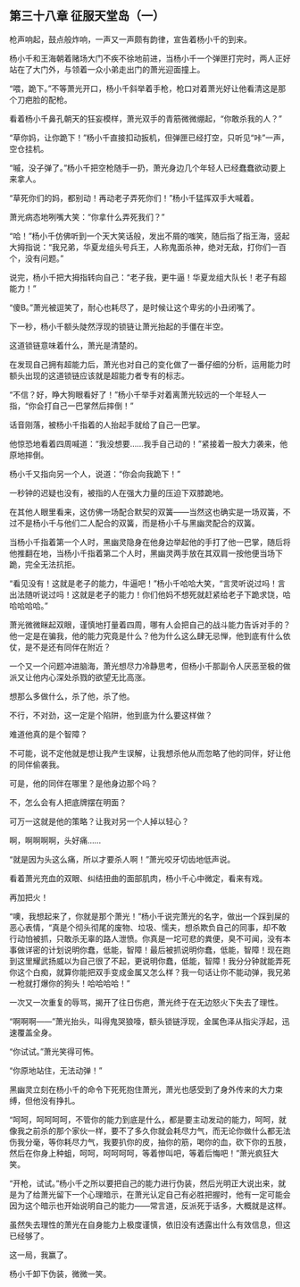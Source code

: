 ## 第三十八章 征服天堂岛（一）
枪声响起，鼓点般炸响，一声又一声颇有韵律，宣告着杨小千的到来。

杨小千和王海朝着赌场大门不疾不徐地前进，当杨小千一个弹匣打完时，两人正好站在了大门外，与领着一众小弟走出门的萧光迎面撞上。

“喂，跪下。”不等萧光开口，杨小千斜举着手枪，枪口对着萧光好让他看清这是那个刀疤脸的配枪。

看着杨小千鼻孔朝天的狂妄模样，萧光双手的青筋微微绷起，“你敢杀我的人？”

“草你妈，让你跪下！”杨小千直接扣动扳机，但弹匣已经打空，只听见“咔”一声，空仓挂机。

“嘁，没子弹了。”杨小千把空枪随手一扔，萧光身边几个年轻人已经蠢蠢欲动要上来拿人。

“草死你们的妈，都别动！再动老子弄死你们！”杨小千猛挥双手大喊着。

萧光病态地咧嘴大笑：“你拿什么弄死我们？”

“哈！”杨小千仿佛听到一个天大笑话般，发出不屑的嗤笑，随后指了指王海，竖起大拇指说：“我兄弟，华夏龙组头号兵王，人称鬼面杀神，绝对无敌，打你们一百个，没有问题。”

说完，杨小千把大拇指转向自己：“老子我，更牛逼！华夏龙组大队长！老子有超能力！”

“傻B。”萧光被逗笑了，耐心也耗尽了，是时候让这个卑劣的小丑闭嘴了。

下一秒，杨小千额头陡然浮现的锁链让萧光抬起的手僵在半空。

这道锁链意味着什么，萧光是清楚的。

在发现自己拥有超能力后，萧光也对自己的变化做了一番仔细的分析，运用能力时额头出现的这道锁链应该就是超能力者专有的标志。

“不信？好，睁大狗眼看好了！”杨小千举手对着离萧光较远的一个年轻人一指，“你会打自己一巴掌然后摔倒！”

话音刚落，被杨小千指着的人抬起手就给了自己一巴掌。

他惊恐地看着四周喊道：“我没想要……我手自己动的！”紧接着一股大力袭来，他原地摔倒。

杨小千又指向另一个人，说道：“你会向我跪下！”

一秒钟的迟疑也没有，被指的人在强大力量的压迫下双膝跪地。

在其他人眼里看来，这仿佛一场配合默契的双簧――当然这也确实是一场双簧，不过不是杨小千与他们二人配合的双簧，而是杨小千与黑幽灵配合的双簧。

当杨小千指着第一个人时，黑幽灵隐身在他身边举起他的手打了他一巴掌，随后将他推翻在地，当杨小千指着第二个人时，黑幽灵两手放在其双肩一按他便当场下跪，完全无法抗拒。

“看见没有！这就是老子的能力，牛逼吧！”杨小千哈哈大笑，“言灵听说过吗！言出法随听说过吗！这就是老子的能力！你们他妈不想死就赶紧给老子下跪求饶，哈哈哈哈哈。”

萧光微微眯起双眼，谨慎地打量着四周，哪有人会把自己的战斗能力告诉对手的？他一定是在骗我，他的能力究竟是什么？他为什么这么肆无忌惮，他到底有什么依仗，是不是还有同伴在附近？

一个又一个问题冲进脑海，萧光想尽力冷静思考，但杨小千那副令人厌恶至极的做派又让他内心深处杀戮的欲望无比高涨。

想那么多做什么，杀了他，杀了他。

不行，不对劲，这一定是个陷阱，他到底为什么要这样做？

难道他真的是个智障？

不可能，说不定他就是想让我产生误解，让我想杀他从而忽略了他的同伴，好让他的同伴偷袭我。

可是，他的同伴在哪里？是他身边那个吗？

不，怎么会有人把底牌摆在明面？

可万一这就是他的策略？让我对另一个人掉以轻心？

啊，啊啊啊啊，头好痛……

“就是因为头这么痛，所以才要杀人啊！”萧光咬牙切齿地低声说。

看着萧光充血的双眼、纠结扭曲的面部肌肉，杨小千心中微定，看来有戏。

再加把火！

“噢，我想起来了，你就是那个萧光！”杨小千说完萧光的名字，做出一个踩到屎的恶心表情，“真是个彻头彻尾的废物、垃圾、懦夫，想杀欺负自己的同事，却不敢行动怕被抓，只敢杀无辜的路人泄愤。你真是一坨可悲的粪便，臭不可闻，没有本事做详密的计划说明你蠢，低能，智障！最后被抓说明你蠢，低能，智障！现在跑到这里耀武扬威以为自己很了不起，更说明你蠢，低能，智障！我分分钟就能弄死你这个白痴，就算你能把双手变成金属又怎么样？我一句话让你不能动弹，我兄弟一枪就打爆你的狗头！哈哈哈哈！”

一次又一次重复的辱骂，揭开了往日伤疤，萧光终于在无边怒火下失去了理性。

“啊啊啊――”萧光抬头，叫得鬼哭狼嚎，额头锁链浮现，金属色泽从指尖浮起，迅速覆盖全身。

“你试试。”萧光笑得可怖。

“你原地站住，无法动弹！”

黑幽灵立刻在杨小千的命令下死死抱住萧光，萧光也感受到了身外传来的大力束缚，但他没有挣扎。

“呵呵，呵呵呵呵，不管你的能力到底是什么，都是要主动发动的能力，呵呵，就像我之前杀的那个家伙一样，要不了多久你就会耗尽力气，而无论你做什么都无法伤我分毫，等你耗尽力气，我要扒你的皮，抽你的筋，喝你的血，砍下你的五肢，然后在你身上种蛆，呵呵，呵呵呵呵，等着惨叫吧，等着后悔吧！”萧光疯狂大笑。

“开枪，试试。”杨小千之所以要把自己的能力进行伪装，然后光明正大说出来，就是为了给萧光留下一个心理暗示，在萧光认定自己有必胜把握时，他有一定可能会因为这个暗示也开始说明自己的能力――常言道，反派死于话多，大概就是这样。

虽然失去理性的萧光在自身能力上极度谨慎，依旧没有透露出什么有效信息，但这已经够了。

这一局，我赢了。

杨小千卸下伪装，微微一笑。

